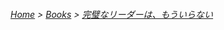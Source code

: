 ###### [Home](/README.md) > [Books](/Books/README.md) > [完璧なリーダーは、もういらない](/Books/No_More_Perfect_Leaders/README.md)
